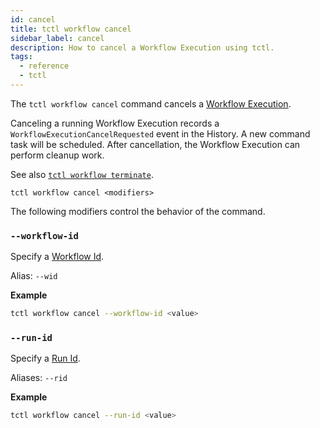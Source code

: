 ```yaml
---
id: cancel
title: tctl workflow cancel
sidebar_label: cancel
description: How to cancel a Workflow Execution using tctl.
tags:
  - reference
  - tctl
---
```


The `tctl workflow cancel` command cancels a [Workflow Execution](/concepts/what-is-a-workflow-execution).

Canceling a running Workflow Execution records a `WorkflowExecutionCancelRequested` event in the History.
A new command task will be scheduled.
After cancellation, the Workflow Execution can perform cleanup work.

See also [`tctl workflow terminate`](/tctl/workflow/terminate).

`tctl workflow cancel <modifiers>`

The following modifiers control the behavior of the command.

### `--workflow-id`

Specify a [Workflow Id](/concepts/what-is-a-workflow-id).

Alias: `--wid`

**Example**

```bash
tctl workflow cancel --workflow-id <value>
```

### `--run-id`

Specify a [Run Id](/concepts/what-is-a-run-id).

Aliases: `--rid`

**Example**

```bash
tctl workflow cancel --run-id <value>
```
